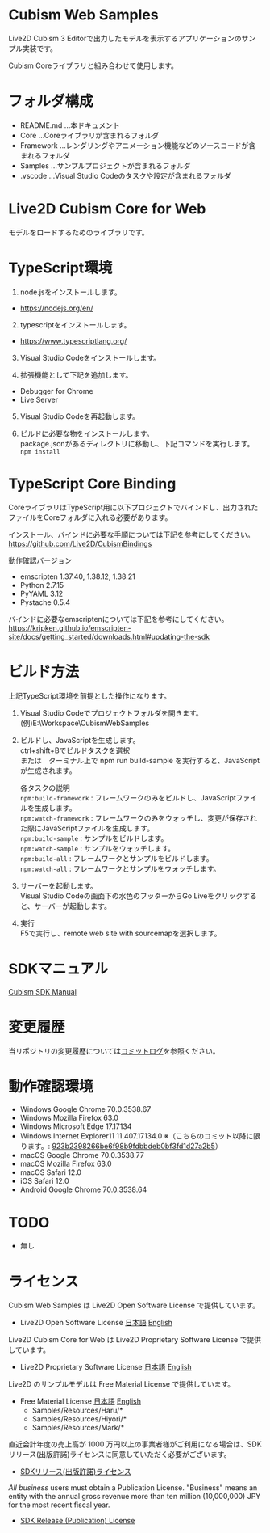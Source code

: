 # Cubism Web Samples

Live2D Cubism 3 Editorで出力したモデルを表示するアプリケーションのサンプル実装です。  

Cubism Coreライブラリと組み合わせて使用します。  


# フォルダ構成

- README.md  ...本ドキュメント
- Core       ...Coreライブラリが含まれるフォルダ
- Framework  ...レンダリングやアニメーション機能などのソースコードが含まれるフォルダ
- Samples    ...サンプルプロジェクトが含まれるフォルダ
- .vscode    ...Visual Studio Codeのタスクや設定が含まれるフォルダ


# Live2D Cubism Core for Web

モデルをロードするためのライブラリです。


# TypeScript環境

1. node.jsをインストールします。  

- https://nodejs.org/en/  

2. typescriptをインストールします。  

- https://www.typescriptlang.org/  

3. Visual Studio Codeをインストールします。  

4. 拡張機能として下記を追加します。  

- Debugger for Chrome
- Live Server

5. Visual Studio Codeを再起動します。  

6. ビルドに必要な物をインストールします。  
package.jsonがあるディレクトリに移動し、下記コマンドを実行します。  
`npm install`


# TypeScript Core Binding

CoreライブラリはTypeScript用に以下プロジェクトでバインドし、出力されたファイルをCoreフォルダに入れる必要があります。  

インストール、バインドに必要な手順については下記を参考にしてください。  
https://github.com/Live2D/CubismBindings

動作確認バージョン
- emscripten 1.37.40, 1.38.12, 1.38.21  
- Python 2.7.15  
- PyYAML 3.12  
- Pystache 0.5.4  

バインドに必要なemscriptenについては下記を参考にしてください。  
https://kripken.github.io/emscripten-site/docs/getting_started/downloads.html#updating-the-sdk


# ビルド方法

上記TypeScript環境を前提とした操作になります。  

1. Visual Studio Codeでプロジェクトフォルダを開きます。  
(例)E:\Workspace\CubismWebSamples

2. ビルドし、JavaScriptを生成します。  
ctrl+shift+Bでビルドタスクを選択  
または　ターミナル上で npm run build-sample を実行すると、JavaScriptが生成されます。

    各タスクの説明  
    `npm:build-framework`   : フレームワークのみをビルドし、JavaScriptファイルを生成します。  
    `npm:watch-framework`   : フレームワークのみをウォッチし、変更が保存された際にJavaScriptファイルを生成します。  
    `npm:build-sample`      : サンプルをビルドします。  
    `npm:watch-sample`      : サンプルをウォッチします。  
    `npm:build-all`         : フレームワークとサンプルをビルドします。  
    `npm:watch-all`         : フレームワークとサンプルをウォッチします。  

3. サーバーを起動します。  
Visual Studio Codeの画面下の水色のフッターからGo Liveをクリックすると、サーバーが起動します。

4. 実行  
F5で実行し、remote web site with sourcemapを選択します。


# SDKマニュアル

[Cubism SDK Manual](http://docs.live2d.com/cubism-sdk-manual/top/)


# 変更履歴

当リポジトリの変更履歴については[コミットログ](https://github.com/Live2D/CubismWebSamples/commits/master)を参照ください。


# 動作確認環境

- Windows Google Chrome 70.0.3538.67  
- Windows Mozilla Firefox 63.0  
- Windows Microsoft Edge 17.17134  
- Windows Internet Explorer11 11.407.17134.0  ※（こちらのコミット以降に限ります。: [923b2398266be6f98b9fdbbdeb0bf3fd1d27a2b5](https://github.com/Live2D/CubismWebSamples/commit/923b2398266be6f98b9fdbbdeb0bf3fd1d27a2b5)）
- macOS Google Chrome 70.0.3538.77  
- macOS Mozilla Firefox 63.0  
- macOS Safari 12.0  
- iOS Safari 12.0  
- Android Google Chrome 70.0.3538.64  


# TODO
- 無し


# ライセンス

Cubism Web Samples は Live2D Open Software License で提供しています。
- Live2D Open Software License 
[日本語](http://www.live2d.com/eula/live2d-open-software-license-agreement_jp.html) 
[English](http://www.live2d.com/eula/live2d-open-software-license-agreement_en.html) 


Live2D Cubism Core for Web は Live2D Proprietary Software License で提供しています。
 - Live2D Proprietary Software License 
[日本語](http://www.live2d.com/eula/live2d-proprietary-software-license-agreement_jp.html) 
[English](http://www.live2d.com/eula/live2d-proprietary-software-license-agreement_en.html) 


Live2D のサンプルモデルは Free Material License で提供しています。
- Free Material License 
[日本語](http://www.live2d.com/eula/live2d-free-material-license-agreement_jp.html) 
[English](http://www.live2d.com/eula/live2d-free-material-license-agreement_en.html) 
   - Samples/Resources/Haru/*
   - Samples/Resources/Hiyori/*
   - Samples/Resources/Mark/*


直近会計年度の売上高が 1000 万円以上の事業者様がご利用になる場合は、SDKリリース(出版許諾)ライセンスに同意していただく必要がございます。 
- [SDKリリース(出版許諾)ライセンス](http://www.live2d.com/ja/products/releaselicense) 


*All business* users must obtain a Publication License. "Business" means an entity  with the annual gross revenue more than ten million (10,000,000) JPY for the most recent fiscal year.
- [SDK Release (Publication) License](http://www.live2d.com/en/products/releaselicense) 
